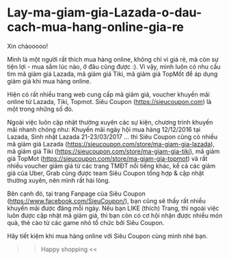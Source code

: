 # Lay-ma-giam-gia-Lazada-o-dau-cach-mua-hang-online-gia-re

Xin chàooooo!

Mình là một người rất thích mua hàng online, không chỉ vì giá rẻ, mà còn sự tiện lợi - mua sắm lúc nào, ở đâu cũng được :). Vì vậy, mình luôn có nhu cầu tìm mã giảm giá Lazada, mã giảm giá Tiki, mã giảm giá TopMốt để áp dụng giảm giá khi mua hàng online. 

Hiện có rất nhiều trang web cung cấp mã giảm giá, voucher khuyến mãi online từ Lazada, Tiki, Topmot. Siêu Coupon (https://sieucoupon.com) là một trong những số đó. 

Ngoài việc luôn cập nhật thường xuyên các sự kiện, chương trình khuyến mãi nhanh chóng như: Khuyến mãi ngày hội mua hàng 12/12/2016 tại Lazada, Sinh nhật Lazada 21-23/03/2017 ... thì Siêu Coupon cũng có nhiều mã giảm giá Lazada (https://sieucoupon.com/store/ma-giam-gia-lazada), mã giảm giá Tiki (https://sieucoupon.com/store/ma-giam-gia-tiki), mã giảm giá TopMot (https://sieucoupon.com/store/ma-giam-gia-topmot) và rất nhiều voucher giảm giá từ các trang TMĐT nổi tiếng khác, kể cả các giảm giá của Uber, Grab cũng được team Siêu Coupon tổng hợp & cập nhật thường xuyên, nên mình rất hài lòng.

Bên cạnh đó, tại trang Fanpage của Siêu Coupon (https://www.facebook.com/SieuCoupon/), bạn cũng sẽ thấy rất nhiều khuyến mãi được đăng mỗi ngày. Nếu bạn LIKE (thích) Trang, thì ngoài việc luôn được cập nhật mã giảm giá, thì bạn còn có cơ hội nhận được nhiều món quà, thẻ cào từ các game nhỏ tổ chức bởi Siêu Coupon.

Hãy tiết kiệm khi mua hàng online với Siêu Coupon cùng mình nhé bạn.
>> Happy shopping <<
